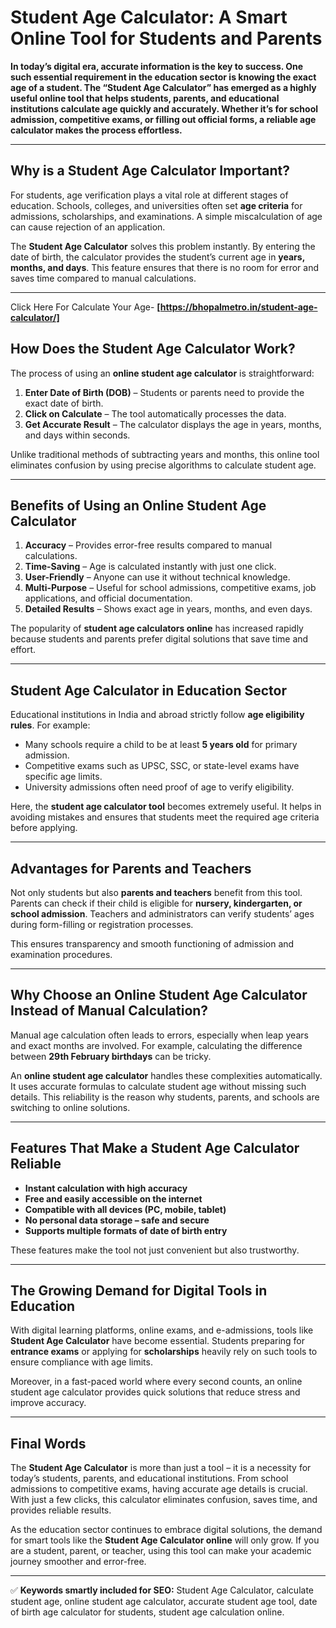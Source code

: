 # Student Age Calculator: A Smart Online Tool for Students and Parents  

**In today’s digital era, accurate information is the key to success. One such essential requirement in the education sector is knowing the exact age of a student. The “Student Age Calculator” has emerged as a highly useful online tool that helps students, parents, and educational institutions calculate age quickly and accurately. Whether it’s for school admission, competitive exams, or filling out official forms, a reliable age calculator makes the process effortless.**

---

## Why is a Student Age Calculator Important?  

For students, age verification plays a vital role at different stages of education. Schools, colleges, and universities often set **age criteria** for admissions, scholarships, and examinations. A simple miscalculation of age can cause rejection of an application.  

The **Student Age Calculator** solves this problem instantly. By entering the date of birth, the calculator provides the student’s current age in **years, months, and days**. This feature ensures that there is no room for error and saves time compared to manual calculations.  

---
Click Here For Calculate Your Age- **[https://bhopalmetro.in/student-age-calculator/]**

## How Does the Student Age Calculator Work?  

The process of using an **online student age calculator** is straightforward:  

1. **Enter Date of Birth (DOB)** – Students or parents need to provide the exact date of birth.  
2. **Click on Calculate** – The tool automatically processes the data.  
3. **Get Accurate Result** – The calculator displays the age in years, months, and days within seconds.  

Unlike traditional methods of subtracting years and months, this online tool eliminates confusion by using precise algorithms to calculate student age.  

---

## Benefits of Using an Online Student Age Calculator  

1. **Accuracy** – Provides error-free results compared to manual calculations.  
2. **Time-Saving** – Age is calculated instantly with just one click.  
3. **User-Friendly** – Anyone can use it without technical knowledge.  
4. **Multi-Purpose** – Useful for school admissions, competitive exams, job applications, and official documentation.  
5. **Detailed Results** – Shows exact age in years, months, and even days.  

The popularity of **student age calculators online** has increased rapidly because students and parents prefer digital solutions that save time and effort.  

---

## Student Age Calculator in Education Sector  

Educational institutions in India and abroad strictly follow **age eligibility rules**. For example:  

- Many schools require a child to be at least **5 years old** for primary admission.  
- Competitive exams such as UPSC, SSC, or state-level exams have specific age limits.  
- University admissions often need proof of age to verify eligibility.  

Here, the **student age calculator tool** becomes extremely useful. It helps in avoiding mistakes and ensures that students meet the required age criteria before applying.  

---

## Advantages for Parents and Teachers  

Not only students but also **parents and teachers** benefit from this tool. Parents can check if their child is eligible for **nursery, kindergarten, or school admission**. Teachers and administrators can verify students’ ages during form-filling or registration processes.  

This ensures transparency and smooth functioning of admission and examination procedures.  

---

## Why Choose an Online Student Age Calculator Instead of Manual Calculation?  

Manual age calculation often leads to errors, especially when leap years and exact months are involved. For example, calculating the difference between **29th February birthdays** can be tricky.  

An **online student age calculator** handles these complexities automatically. It uses accurate formulas to calculate student age without missing such details. This reliability is the reason why students, parents, and schools are switching to online solutions.  

---

## Features That Make a Student Age Calculator Reliable  

- **Instant calculation with high accuracy**  
- **Free and easily accessible on the internet**  
- **Compatible with all devices (PC, mobile, tablet)**  
- **No personal data storage – safe and secure**  
- **Supports multiple formats of date of birth entry**  

These features make the tool not just convenient but also trustworthy.  

---

## The Growing Demand for Digital Tools in Education  

With digital learning platforms, online exams, and e-admissions, tools like **Student Age Calculator** have become essential. Students preparing for **entrance exams** or applying for **scholarships** heavily rely on such tools to ensure compliance with age limits.  

Moreover, in a fast-paced world where every second counts, an online student age calculator provides quick solutions that reduce stress and improve accuracy.  

---

## Final Words  

The **Student Age Calculator** is more than just a tool – it is a necessity for today’s students, parents, and educational institutions. From school admissions to competitive exams, having accurate age details is crucial. With just a few clicks, this calculator eliminates confusion, saves time, and provides reliable results.  

As the education sector continues to embrace digital solutions, the demand for smart tools like the **Student Age Calculator online** will only grow. If you are a student, parent, or teacher, using this tool can make your academic journey smoother and error-free.  

---

✅ **Keywords smartly included for SEO:** Student Age Calculator, calculate student age, online student age calculator, accurate student age tool, date of birth age calculator for students, student age calculation online.  
